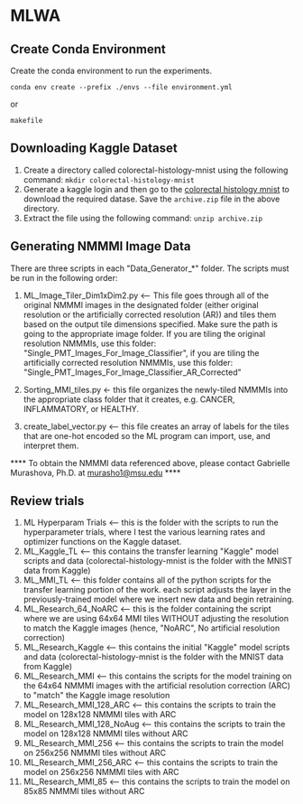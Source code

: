 # MLWA

## Create Conda Environment

Create the conda environment to run the experiments.  

```conda env create --prefix ./envs --file environment.yml```

or

```makefile```


## Downloading Kaggle Dataset

1. Create a directory called colorectal-histology-mnist using the following command: ```mkdir colorectal-histology-mnist```
2. Generate a kaggle login and then go to the [colorectal histology mnist](https://www.kaggle.com/kmader/colorectal-histology-mnist) to download the required datase. Save the ```archive.zip``` file in the above directory.
3. Extract the file using the following command: ```unzip archive.zip```


## Generating NMMMI Image Data 

There are three scripts in each "Data_Generator_*" folder. The scripts must be run in the following order:

1. ML_Image_Tiler_Dim1xDim2.py <-- This file goes through all of the original NMMMI images in the designated folder (either original resolution or the artificially corrected resolution (AR)) and tiles them based on the output tile dimensions specified. Make sure the path is going to the appropriate image folder. If you are tiling the original resolution NMMMIs, use this folder: "Single_PMT_Images_For_Image_Classifier", if you are tiling the artificially corrected resolution NMMMIs, use this folder: "Single_PMT_Images_For_Image_Classifier_AR_Corrected"

2. Sorting_MMI_tiles.py <- this file organizes the newly-tiled NMMMIs into the appropriate class folder that it creates, e.g. CANCER, INFLAMMATORY, or HEALTHY.

3. create_label_vector.py <-- this file creates an array of labels for the tiles that are one-hot encoded so the ML program can import, use, and interpret them.

**** To obtain the NMMMI data referenced above, please contact Gabrielle Murashova, Ph.D. at murasho1@msu.edu ****

## Review trials

1. ML Hyperparam Trials <-- this is the folder with the scripts to run the hyperparameter trials, where I test the various learning rates and optimizer functions on the Kaggle dataset.
2. ML_Kaggle_TL <-- this contains the transfer learning "Kaggle" model scripts and data (colorectal-histology-mnist is the folder with the MNIST data from Kaggle)
3. ML_MMI_TL <-- this folder contains all of the python scripts for the transfer learning portion of the work. each script adjusts the layer in the previously-trained model where we insert new data and begin retraining.
4. ML_Research_64_NoARC <-- this is the folder containing the script where we are using 64x64 MMI tiles WITHOUT adjusting the resolution to match the Kaggle images (hence, "NoARC", No artificial resolution correction)
5. ML_Research_Kaggle <-- this contains the initial "Kaggle" model scripts and data (colorectal-histology-mnist is the folder with the MNIST data from Kaggle)
6. ML_Research_MMI <-- this contains the scripts for the model training on the 64x64 NMMMI images with the artificial resolution correction (ARC) to "match" the Kaggle image resolution
7. ML_Research_MMI_128_ARC <-- this contains the scripts to train the model on 128x128 NMMMI tiles with ARC
8. ML_Research_MMI_128_NoAug <-- this contains the scripts to train the model on 128x128 NMMMI tiles without ARC
9. ML_Research_MMI_256 <-- this contains the scripts to train the model on 256x256 NMMMI tiles without ARC
10. ML_Research_MMI_256_ARC <-- this contains the scripts to train the model on 256x256 NMMMI tiles with ARC
11. ML_Research_MMI_85 <-- this contains the scripts to train the model on 85x85 NMMMI tiles without ARC
